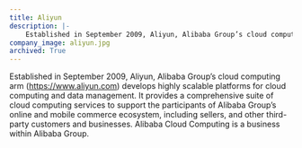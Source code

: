 ```yaml
---
title: Aliyun
description: |-
    Established in September 2009, Aliyun, Alibaba Group’s cloud computing arm (https://www.aliyun.com) develops highly scalable platforms for cloud computing and data management.
company_image: aliyun.jpg
archived: True
---
```

Established in September 2009, Aliyun, Alibaba Group’s cloud computing arm (https://www.aliyun.com) develops highly scalable platforms for cloud computing and data management. It provides a comprehensive suite of cloud computing services to support the participants of Alibaba Group’s online and mobile commerce ecosystem, including sellers, and other third-party customers and businesses. Alibaba Cloud Computing is a business within Alibaba Group.